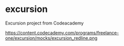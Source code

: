 # excursion
Excursion project from Codeacademy

https://content.codecademy.com/programs/freelance-one/excursion/mocks/excursion_redline.png
